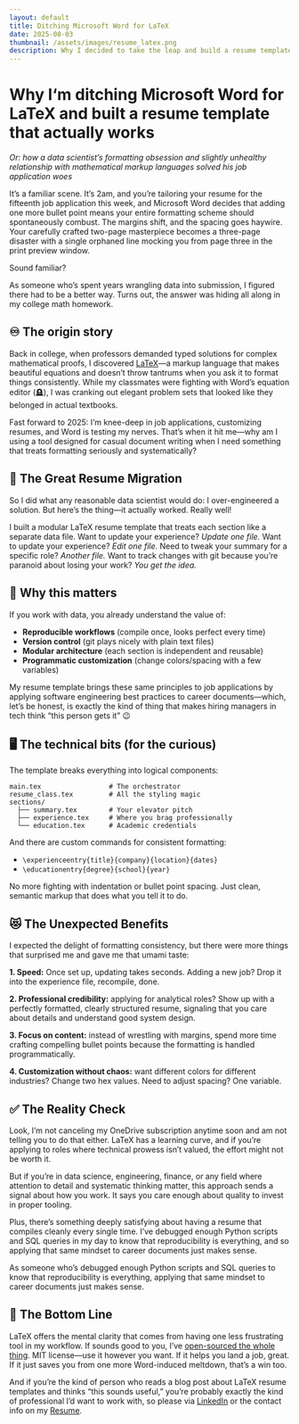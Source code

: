 ```yaml
---
layout: default
title: Ditching Microsoft Word for LaTeX
date: 2025-08-03
thumbnail: /assets/images/resume_latex.png
description: Why I decided to take the leap and build a resume template that actually works
---
```


# Why I‘m ditching Microsoft Word for LaTeX and built a resume template that actually works

*Or: how a data scientist’s formatting obsession and slightly unhealthy relationship with mathematical markup languages solved his job application woes*

It’s a familiar scene. It’s 2am, and you’re tailoring your resume for the fifteenth job application this week, and Microsoft Word decides that adding one more bullet point means your entire formatting scheme should spontaneously combust. The margins shift, and the spacing goes haywire. Your carefully crafted two-page masterpiece becomes a three-page disaster with a single orphaned line mocking you from page three in the print preview window.

Sound familiar?

As someone who’s spent years wrangling data into submission, I figured there had to be a better way. Turns out, the answer was hiding all along in my college math homework. 

## ♾️ The origin story
Back in college, when professors demanded typed solutions for complex mathematical proofs, I discovered [LaTeX](https://www.latex-project.org/)—a markup language that makes beautiful equations and doesn’t throw tantrums when you ask it to format things consistently. While my classmates were fighting with Word’s equation editor (🪦), I was cranking out elegant problem sets that looked like they belonged in actual textbooks.

Fast forward to 2025: I’m knee-deep in job applications, customizing resumes, and Word is testing my nerves. That’s when it hit me—why am I using a tool designed for casual document writing when I need something that treats formatting seriously and systematically?

## 🚚 The Great Resume Migration
So I did what any reasonable data scientist would do: I over-engineered a solution. But here’s the thing—it actually worked. Really well!

I built a modular LaTeX resume template that treats each section like a separate data file. Want to update your experience? *Update one file.* Want to update your experience? *Edit one file.* Need to tweak your summary for a specific role? *Another file.* Want to track changes with git because you’re paranoid about losing your work? *You get the idea.*

## 🤔 Why this matters
If you work with data, you already understand the value of:

- **Reproducible workflows** (compile once, looks perfect every time)
- **Version control** (git plays nicely with plain text files)
- **Modular architecture** (each section is independent and reusable)
- **Programmatic customization** (change colors/spacing with a few variables)

My resume template brings these same principles to job applications by applying software engineering best practices to career documents—which, let’s be honest, is exactly the kind of thing that makes hiring managers in tech think “this person gets it” 😉

## 🖥️ The technical bits (for the curious)
The template breaks everything into logical components: 

```
main.tex                 # The orchestrator
resume_class.tex         # All the styling magic
sections/
  ├── summary.tex        # Your elevator pitch
  ├── experience.tex     # Where you brag professionally  
  └── education.tex      # Academic credentials
```

And there are custom commands for consistent formatting:

- `\experienceentry{title}{company}{location}{dates}`
- `\educationentry{degree}{school}{year}`

No more fighting with indentation or bullet point spacing. Just clean, semantic markup that does what you tell it to do.

## 😻 The Unexpected Benefits
I expected the delight of formatting consistency, but there were more things that surprised me and gave me that umami taste:

**1. Speed:** Once set up, updating takes seconds. Adding a new job? Drop it into the experience file, recompile, done.

**2. Professional credibility:** applying for analytical roles? Show up with a perfectly formatted, clearly structured resume, signaling that you care about details and understand good system design. 

**3. Focus on content:** instead of wrestling with margins, spend more time crafting compelling bullet points because the formatting is handled programmatically.

**4. Customization without chaos:** want different colors for different industries? Change two hex values. Need to adjust spacing? One variable. 

## ✅ The Reality Check
Look, I’m not canceling my OneDrive subscription anytime soon and am not telling you to do that either. LaTeX has a learning curve, and if you’re applying to roles where technical prowess isn’t valued, the effort might not be worth it.

But if you’re in data science, engineering, finance, or any field where attention to detail and systematic thinking matter, this approach sends a signal about how you work. It says you care enough about quality to invest in proper tooling.

Plus, there’s something deeply satisfying about having a resume that compiles cleanly every single time. I’ve debugged enough Python scripts and SQL queries in my day to know that reproducibility is everything, and so applying that same mindset to career documents just makes sense.

As someone who’s debugged enough Python scripts and SQL queries to know that reproducibility is everything, applying that same mindset to career documents just makes sense.

## 🎯 The Bottom Line
LaTeX offers the mental clarity that comes from having one less frustrating tool in my workflow. If sounds good to you, I’ve [open-sourced the whole thing](https://github.com/nathanwatkinsdc/resume-latex). MIT license—use it however you want. If it helps you land a job, great. If it just saves you from one more Word-induced meltdown, that’s a win too. 

And if you’re the kind of person who reads a blog post about LaTeX resume templates and thinks “this sounds useful,” you’re probably exactly the kind of professional I’d want to work with, so please via [LinkedIn](https://www.linkedin.com/in/nathanlwatkins) or the contact info on my [Resume](https://nathanwatkinsdc.github.io/resume/).